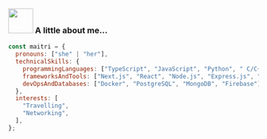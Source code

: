 ### <img src="https://media.giphy.com/media/VgCDAzcKvsR6OM0uWg/giphy.gif" width="50"> A little about me...

```javascript
const maitri = {
  pronouns: ["she" | "her"],
  technicalSkills: {
    programmingLanguages: ["TypeScript", "JavaScript", "Python", " C/C++", "Java"],
    frameworksAndTools: ["Next.js", "React", "Node.js", "Express.js", "Figma", "Postman"],
    devOpsAndDatabases: ["Docker", "PostgreSQL", "MongoDB", "Firebase"],
  },
  interests: [
    "Travelling", 
    "Networking",
  ],
};
```
